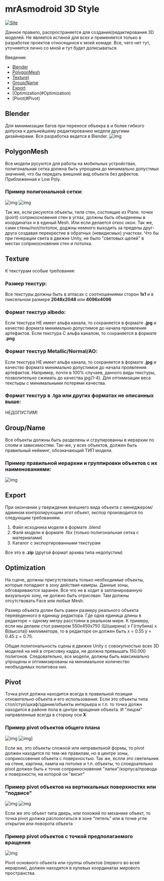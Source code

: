 # mrAsmodroid 3D Style

[![Site](https://softwaredev.space/Logo128.png)](https://softwaredev.space/)

Данное правило, распространяется для создания/редактирования 3D моделей. Не является истиной для всех и применяется только в разработке проектов относящихся к моей комаде. Все, чего нет тут, уточняется лично со мной и тут будет дописываться. 

Введение:
   * [Blender](#Blender)
   * [PolygonMesh](#PolygonMesh)
   * [Texture)](#Texture)
   * [Group/Name](#Group/Name)
   * [Export](#Export)
   * [Optimization(#Optimization)
   * [Pivot(#Pivot)
   
   
## Blender 

Для минимизации багов при переносе объекра в  и более гибкого допуска к дальнейшему редактированию модели другими дизайнерами. Вся разработка ведется в Blender.
![img](https://softwaredev.space/git/blender.png)

## PolygonMesh

Все модели русуются для работы на мобильных устройствах, полигональная сетка должна быть упрощена до минимально допустмых значений, что бы передать внешний вид объекта без дефектов. Приближенная к Low Poly.

### Пример полигональной сетки:
![img](https://softwaredev.space/git/poligon1.webp) ![img](https://softwaredev.space/git/poligon2.webp)

Так же, если рисуются объекты, типа стен, состоящие из Plane. точки (point) соприкосновения стен в углах, должны быть объеденены в координатах и в единый Mesh. Или если делается откос окон. Так же, сами стены/пол/потолок, доджны немного выходить за пределы друг-друга создавая перекрестие в обратных (невидисмых) участках. Что бы при генерации света в движке Unity, не было "световых щелей" в местах соприкосновения стен и потолка.

## Texture

К текстурам особые требования:
### Размер текстур:
Все текстуры должны быть в атласах с соотношениями сторон <b>1х1</b> и в пиксельном размере <b>2048х2048</b> или <b>4096х4096</b>
### Формат текстур albedo:
Если текстура НЕ имеет альфа канала, то сохраняется в формате <b>.jpg</b> и качество формата минимально допустимое до начала проявления артефактов.
Если текстура С альфа каналом, то сохраняется в формате <b>.png</b>
### Формат текстур Metallic/Normal/AO:
Если текстура НЕ имеет альфа канала, то сохраняется в формате <b>.jpg</b> и качество формата минимально допустимое до начала проявления артефактов. Например, почти в 100% случаев, данного виды текстуры, позволительно сжимать до качества jpg(1-4). Для оптимизации веса текстыры с минимальными потерями качества.
### Формат текстур в .tga или других форматах не описанных выше:
НЕДОПУСТИМ!

## Group/Name

Все объекты должны быть разделены и сгрупированны в иерархии по слоям и зависимостям. Так-же, у всех объектов, должен быть правильный нейминг, обозначающий ТИП модели.

### Пример правильной иерархии и группировки объектов с их наименованиями:
![img](https://softwaredev.space/git/Hierarchy.webp)

## Export

При окончании у тверждении внешнего вида объекта с менеджером/админом контролирующим этот объект, экспор производится по следующим требованиям.
1) Файл исходника модели в формате .blend
2) Фалй модели в формате .fbx (только полигональная сетка с материалами)
3) Каталог с экспортированными текстурам

Все это в <b>.zip</b> (другой формат архива типа  недопустим)

## Optimization

На сцене, должны присутствовать только необходимые объекты, которые попадают в зону действия камеры. Данные зоны, обговариваются заранее. Все что не в ходит в запланированную визуальную зону, не должно быть отрисован. Там должны отсутствовать Face или любые Mesh.

Размер объекта долен быть равен размеру реального объекта переведенного в единицу редактора. Где одна единица длины в редакторе = одному метру расстояни в реальном мире. К примеру, если мы делаем стол рамером 550х450х750 (Ш(ширина) х Г(глубина) х В(высота)) миллиметорв, то в редакторе он должен быть x = 0.55 y = 0.45 z = 0.75.

Общая полигональность сцены в движке Unity с совокупностью всех 3D моделей на ней в отрисовку кадра, не должна превышать 150.000 полигонов. Следовательно, все модели, должны быть максимально упрощены и оптимизированы на минимальное количество необъодимых полиговоа них.

## Pivot

Точка pivot должна находится всегда в правильной позиции отновительно объекта и его использования.
Если это объекты типа стол/стул/шкаф/здание/объекты интерьера и т.п. то точка должн находится в районе пола в центре вращения объекта. И "лицом" направленные всегда в сторону оси <b>X</b>
### Пример pivot объектов общего плана
![img](https://softwaredev.space/git/Pivot1.webp) ![img](https://softwaredev.space/git/Pivot2.webp)] 

Если же, это объекты сложной или неправильной формы, то pivot должен находится по тем-же правилам, но в центре зоны, соприкосовения объекта с поверхностью.
Так же, еслли это светильник на стене, картина, лампа на потолке и т.п. объекты, то слоедоательно pivot должен быть к точне сопррикосновения "лапки"/корпуса/провода к поверхности, на которой он "висит"
### Пример pivot объектов на вертикальных поверхностях или "подвисе"
![img](https://softwaredev.space/git/Pivot4.webp) ![img](https://softwaredev.space/git/Pivot5.webp)

Если же это объект типа дверь, или похожий по механике объект, то точка pivot должка распологаться в зоне "петель" или в точке угле открытия или поворота объекта
### Пример pivot объектов с точкой предполагаемого вращения
![img](https://softwaredev.space/git/Pivot3.webp)

Pivot основного объекта или группы объектов (первого во всей иерархии), должен находится в нулевых координатах мирового пространства.

